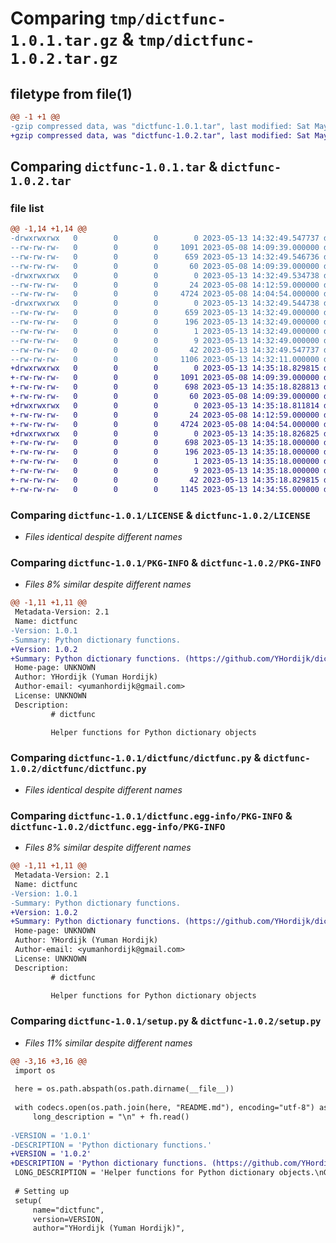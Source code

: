 # Comparing `tmp/dictfunc-1.0.1.tar.gz` & `tmp/dictfunc-1.0.2.tar.gz`

## filetype from file(1)

```diff
@@ -1 +1 @@
-gzip compressed data, was "dictfunc-1.0.1.tar", last modified: Sat May 13 14:32:49 2023, max compression
+gzip compressed data, was "dictfunc-1.0.2.tar", last modified: Sat May 13 14:35:18 2023, max compression
```

## Comparing `dictfunc-1.0.1.tar` & `dictfunc-1.0.2.tar`

### file list

```diff
@@ -1,14 +1,14 @@
-drwxrwxrwx   0        0        0        0 2023-05-13 14:32:49.547737 dictfunc-1.0.1/
--rw-rw-rw-   0        0        0     1091 2023-05-08 14:09:39.000000 dictfunc-1.0.1/LICENSE
--rw-rw-rw-   0        0        0      659 2023-05-13 14:32:49.546736 dictfunc-1.0.1/PKG-INFO
--rw-rw-rw-   0        0        0       60 2023-05-08 14:09:39.000000 dictfunc-1.0.1/README.md
-drwxrwxrwx   0        0        0        0 2023-05-13 14:32:49.534738 dictfunc-1.0.1/dictfunc/
--rw-rw-rw-   0        0        0       24 2023-05-08 14:12:59.000000 dictfunc-1.0.1/dictfunc/__init__.py
--rw-rw-rw-   0        0        0     4724 2023-05-08 14:04:54.000000 dictfunc-1.0.1/dictfunc/dictfunc.py
-drwxrwxrwx   0        0        0        0 2023-05-13 14:32:49.544738 dictfunc-1.0.1/dictfunc.egg-info/
--rw-rw-rw-   0        0        0      659 2023-05-13 14:32:49.000000 dictfunc-1.0.1/dictfunc.egg-info/PKG-INFO
--rw-rw-rw-   0        0        0      196 2023-05-13 14:32:49.000000 dictfunc-1.0.1/dictfunc.egg-info/SOURCES.txt
--rw-rw-rw-   0        0        0        1 2023-05-13 14:32:49.000000 dictfunc-1.0.1/dictfunc.egg-info/dependency_links.txt
--rw-rw-rw-   0        0        0        9 2023-05-13 14:32:49.000000 dictfunc-1.0.1/dictfunc.egg-info/top_level.txt
--rw-rw-rw-   0        0        0       42 2023-05-13 14:32:49.547737 dictfunc-1.0.1/setup.cfg
--rw-rw-rw-   0        0        0     1106 2023-05-13 14:32:11.000000 dictfunc-1.0.1/setup.py
+drwxrwxrwx   0        0        0        0 2023-05-13 14:35:18.829815 dictfunc-1.0.2/
+-rw-rw-rw-   0        0        0     1091 2023-05-08 14:09:39.000000 dictfunc-1.0.2/LICENSE
+-rw-rw-rw-   0        0        0      698 2023-05-13 14:35:18.828813 dictfunc-1.0.2/PKG-INFO
+-rw-rw-rw-   0        0        0       60 2023-05-08 14:09:39.000000 dictfunc-1.0.2/README.md
+drwxrwxrwx   0        0        0        0 2023-05-13 14:35:18.811814 dictfunc-1.0.2/dictfunc/
+-rw-rw-rw-   0        0        0       24 2023-05-08 14:12:59.000000 dictfunc-1.0.2/dictfunc/__init__.py
+-rw-rw-rw-   0        0        0     4724 2023-05-08 14:04:54.000000 dictfunc-1.0.2/dictfunc/dictfunc.py
+drwxrwxrwx   0        0        0        0 2023-05-13 14:35:18.826825 dictfunc-1.0.2/dictfunc.egg-info/
+-rw-rw-rw-   0        0        0      698 2023-05-13 14:35:18.000000 dictfunc-1.0.2/dictfunc.egg-info/PKG-INFO
+-rw-rw-rw-   0        0        0      196 2023-05-13 14:35:18.000000 dictfunc-1.0.2/dictfunc.egg-info/SOURCES.txt
+-rw-rw-rw-   0        0        0        1 2023-05-13 14:35:18.000000 dictfunc-1.0.2/dictfunc.egg-info/dependency_links.txt
+-rw-rw-rw-   0        0        0        9 2023-05-13 14:35:18.000000 dictfunc-1.0.2/dictfunc.egg-info/top_level.txt
+-rw-rw-rw-   0        0        0       42 2023-05-13 14:35:18.829815 dictfunc-1.0.2/setup.cfg
+-rw-rw-rw-   0        0        0     1145 2023-05-13 14:34:55.000000 dictfunc-1.0.2/setup.py
```

### Comparing `dictfunc-1.0.1/LICENSE` & `dictfunc-1.0.2/LICENSE`

 * *Files identical despite different names*

### Comparing `dictfunc-1.0.1/PKG-INFO` & `dictfunc-1.0.2/PKG-INFO`

 * *Files 8% similar despite different names*

```diff
@@ -1,11 +1,11 @@
 Metadata-Version: 2.1
 Name: dictfunc
-Version: 1.0.1
-Summary: Python dictionary functions.
+Version: 1.0.2
+Summary: Python dictionary functions. (https://github.com/YHordijk/dictfunc)
 Home-page: UNKNOWN
 Author: YHordijk (Yuman Hordijk)
 Author-email: <yumanhordijk@gmail.com>
 License: UNKNOWN
 Description: 
         # dictfunc
         Helper functions for Python dictionary objects
```

### Comparing `dictfunc-1.0.1/dictfunc/dictfunc.py` & `dictfunc-1.0.2/dictfunc/dictfunc.py`

 * *Files identical despite different names*

### Comparing `dictfunc-1.0.1/dictfunc.egg-info/PKG-INFO` & `dictfunc-1.0.2/dictfunc.egg-info/PKG-INFO`

 * *Files 8% similar despite different names*

```diff
@@ -1,11 +1,11 @@
 Metadata-Version: 2.1
 Name: dictfunc
-Version: 1.0.1
-Summary: Python dictionary functions.
+Version: 1.0.2
+Summary: Python dictionary functions. (https://github.com/YHordijk/dictfunc)
 Home-page: UNKNOWN
 Author: YHordijk (Yuman Hordijk)
 Author-email: <yumanhordijk@gmail.com>
 License: UNKNOWN
 Description: 
         # dictfunc
         Helper functions for Python dictionary objects
```

### Comparing `dictfunc-1.0.1/setup.py` & `dictfunc-1.0.2/setup.py`

 * *Files 11% similar despite different names*

```diff
@@ -3,16 +3,16 @@
 import os
 
 here = os.path.abspath(os.path.dirname(__file__))
 
 with codecs.open(os.path.join(here, "README.md"), encoding="utf-8") as fh:
     long_description = "\n" + fh.read()
 
-VERSION = '1.0.1'
-DESCRIPTION = 'Python dictionary functions.'
+VERSION = '1.0.2'
+DESCRIPTION = 'Python dictionary functions. (https://github.com/YHordijk/dictfunc)'
 LONG_DESCRIPTION = 'Helper functions for Python dictionary objects.\nGithub repository here: https://github.com/YHordijk/dictfunc'
 
 # Setting up
 setup(
     name="dictfunc",
     version=VERSION,
     author="YHordijk (Yuman Hordijk)",
```

